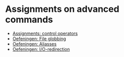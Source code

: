 # Assignments on advanced commands
* [Assignments: control operators](/./be-nl/07_advancedcommands/exercises/control_operators/99_exercises.md)
* [Oefeningen: File globbing](/./be-nl/07_advancedcommands/exercises/file_globbing/99_exercises_nl.md) 
* [Oefeningen: Aliasses](/./be-nl/07_advancedcommands/exercises/aliases/99_exercises_nl.md) 
* [Oefeningen: I/O-redirection](/./be-nl/07_advancedcommands/exercises/io_redirection/99_exercises_nl.md) 
